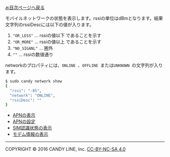 [🔙目次ページへ戻る](README.md)

モバイルネットワークの状態を表示します。rssiの単位はdBmとなります。結果文字列のrssiDescには以下の値が入ります。

1. `"OR_LESS"` ... rssiの値以下 であることを示す
1. `"OR_MORE"` ... rssiの値以上 であることを示す
1. `"NO_SIGANL"` ... 圏外
1. `""` ... rssiの数値通り

networkのプロパティには、`ONLINE `、`OFFLINE `または`UNKNOWN `の文字列が入ります。

```bash
$ sudo candy network show
{
  "rssi": "-85",
  "network": "ONLINE",
  "rssiDesc": ""
}
```

* [APNの表示](APNの表示.md)
* [APNの設定](APNの設定.md)
* [SIM認識状態の表示](SIM認識状態の表示.md)
* [モデム情報の表示](モデム情報の表示.md)

---
COPYRIGHT © 2016 CANDY LINE, Inc. [CC-BY-NC-SA 4.0](https://creativecommons.org/licenses/by-nc-sa/4.0/)

